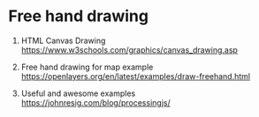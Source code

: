 # Free hand drawing
1. HTML Canvas Drawing
https://www.w3schools.com/graphics/canvas_drawing.asp  

2. Free hand drawing for map example
https://openlayers.org/en/latest/examples/draw-freehand.html

3. Useful and awesome examples   
https://johnresig.com/blog/processingjs/   

